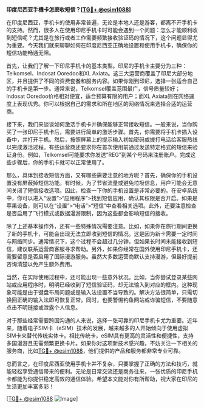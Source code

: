 **印度尼西亚手機卡怎麽收短信？[[TG💪+ @esim1088](https://t.me/s/esim1088)]**

在印度尼西亚，手机卡的使用非常普遍，无论是本地人还是游客，都离不开手机卡的支持。然而，很多人在使用印尼手机卡时可能会遇到一个问题：怎么才能顺利收到短信呢？尤其是在旅行或者工作需要频繁接收验证码的情况下，这个问题显得尤为重要。今天我们就来聊聊如何在印度尼西亚正确地设置和使用手机卡，确保你的短信功能畅通无阻。

首先，让我们了解一下印尼手机卡的基本类型。印尼的手机卡主要分为三种：Telkomsel、Indosat Ooredoo和XL Axiata。这三大运营商覆盖了印尼大部分地区，并且提供了不同的资费套餐和服务内容。如果你刚到印尼，选择一张适合自己的手机卡是第一步。通常来说，Telkomsel覆盖范围最广，信号质量较好；Indosat Ooredoo价格相对便宜，适合预算有限的用户；而XL Axiata则在网络速度上表现优秀。你可以根据自己的需求和所在地区的网络情况来选择合适的运营商。

接下来，我们来谈谈如何激活手机卡并确保能够正常接收短信。一般来说，当你购买了一张印尼手机卡后，需要进行简单的激活步骤。首先，你需要将手机卡插入设备中，并打开手机。然后，按照屏幕上的提示输入初始密码或拨打电话给客服热线以完成激活过程。有些运营商还要求你在首次使用前通过发送特定格式的短信来验证身份。例如，Telkomsel可能要求你发送“REG”到某个号码来注册账户。完成这些步骤后，你的手机卡就可以正常使用了。

那么，具体到接收短信方面，又有哪些需要注意的地方呢？首先，确保你的手机设置没有屏蔽掉短信功能。有时候，为了节省流量或避免垃圾信息，用户可能会无意间关闭了短信接收选项。因此，检查一下你的手机设置是非常必要的。在安卓系统中，你可以进入“设置”>“应用程序”>找到短信应用，确认其权限是否开启。如果是苹果设备，则可以在“设置”>“电话”>“短信”中查看相关选项。此外，还要注意检查是否启用了飞行模式或数据漫游限制，因为这些都会影响短信的接收。

除了上述基本操作外，还有一些特殊情况需要注意。比如，如果你在旅行期间更换了新的手机卡，可能会出现无法立即收到短信的情况。这是因为新卡需要一定时间与网络同步。通常情况下，这个过程不会超过几分钟，但如果长时间未能接收到短信，建议联系运营商客服寻求帮助。另外，如果你经常在国外使用印尼手机卡，还需要留意是否启用了国际漫游服务。虽然大多数运营商默认支持漫游，但最好提前咨询清楚以免产生额外费用。

当然，在实际使用过程中，还可能出现一些意外状况。比如，当你尝试登录某些网站或应用程序时，明明已经收到了短信验证码，却无法输入到对应的框内。这种现象可能是由于键盘布局问题或是输入法设置不当导致的。解决方法很简单，只需切换回正确的输入法即可恢复正常。同时，也要警惕钓鱼网站或诈骗短信，不要随意点击不明链接或泄露个人信息。

对于那些经常需要跨国沟通的人来说，选择一张可靠的印尼手机卡尤为重要。近年来，随着电子SIM卡（eSIM）技术的发展，越来越多的人开始倾向于使用虚拟SIM卡来替代传统实体卡。相比传统卡，eSIM具有更高的灵活性和便捷性，支持多国漫游且无需频繁更换卡片。如果你对这项新技术感兴趣，不妨关注一下相关的服务商，比如[TG💪+ @esim1088](https://t.me/s/esim1088)，他们提供的产品和服务都非常专业可靠。

总而言之，在印度尼西亚使用手机卡并不复杂，只要掌握了正确的方法和技巧，就能轻松享受通信带来的便利。无论是日常交流还是商务往来，一张优质的印尼手机卡都能为你提供稳定高效的通信体验。希望本文能对你有所帮助，祝大家在印尼的生活更加丰富多彩！

[[TG💪+ @esim1088](https://t.me/s/esim1088) ![Image](https://i.postimg.cc/4NQfJmqS/Snipaste-2025-05-13-00-14-12.png)]